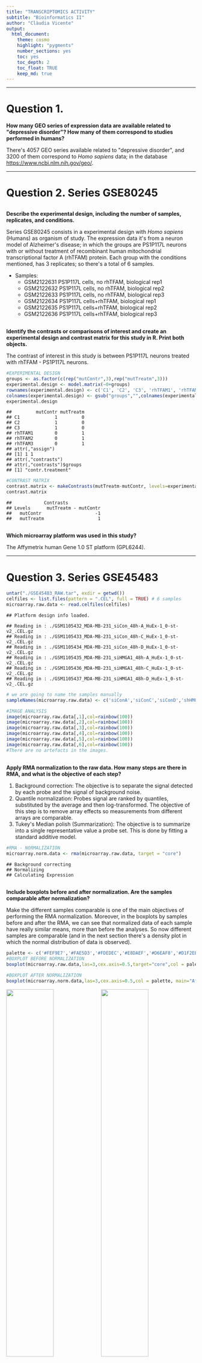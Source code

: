 ```yaml
---
title: "TRANSCRIPTOMICS ACTIVITY"
subtitle: "Bioinformatics II"
author: "Clàudia Vicente"
output: 
  html_document: 
    theme: cosmo
    highlight: "pygments"
    number_sections: yes
    toc: yes
    toc_depth: 2
    toc_float: TRUE
    keep_md: true
---
```








------------------------------------------------------------------------

# Question 1.

**How many GEO series of expression data are available related to "depressive disorder"? How many of them correspond to studies performed in humans?**

There's 4057 GEO series available related to "depressive disorder", and 3200 of them correspond to *Homo sapiens* data; in the database <https://www.ncbi.nlm.nih.gov/geo/>.

------------------------------------------------------------------------

# Question 2. Series GSE80245

## 

**Describe the experimental design, including the number of samples, replicates, and conditions.**

Series GSE80245 consists in a experimental design with *Homo sapiens* (Humans) as organism of study. The expression data it's from a neuron model of Alzheimer's disease; in which the groups are PS1P117L neurons with or without treatment of recombinant human mitochondrial transcriptional factor A (rhTFAM) protein. Each group with the conditions mentioned, has 3 replicates; so there's a total of 6 samples.

-   Samples:
    -   GSM2122631 PS1P117L cells, no rhTFAM, biological rep1
    -   GSM2122632 PS1P117L cells, no rhTFAM, biological rep2
    -   GSM2122633 PS1P117L cells, no rhTFAM, biological rep3
    -   GSM2122634 PS1P117L cells+rhTFAM, biological rep1
    -   GSM2122635 PS1P117L cells+rhTFAM, biological rep2
    -   GSM2122636 PS1P117L cells+rhTFAM, biological rep3

## 

**Identify the contrasts or comparisons of interest and create an experimental design and contrast matrix for this study in R. Print both objects.**

The contrast of interest in this study is between PS1P117L neurons treated with rhTFAM - PS1P117L neurons.


```r
#EXPERIMENTAL DESIGN
groups <- as.factor(c(rep("mutContr",3),rep("mutTreatm",3)))
experimental.design <- model.matrix(~0+groups)
rownames(experimental.design) <- c('C1', 'C2', 'C3', 'rhTFAM1', 'rhTFAM2', 'rhTFAM3')
colnames(experimental.design) <- gsub("groups","",colnames(experimental.design))
experimental.design
```

```
##         mutContr mutTreatm
## C1             1         0
## C2             1         0
## C3             1         0
## rhTFAM1        0         1
## rhTFAM2        0         1
## rhTFAM3        0         1
## attr(,"assign")
## [1] 1 1
## attr(,"contrasts")
## attr(,"contrasts")$groups
## [1] "contr.treatment"
```

```r
#CONTRAST MATRIX
contrast.matrix <- makeContrasts(mutTreatm-mutContr, levels=experimental.design)
contrast.matrix
```

```
##            Contrasts
## Levels      mutTreatm - mutContr
##   mutContr                    -1
##   mutTreatm                    1
```

## 

**Which microarray platform was used in this study?**

The Affymetrix human Gene 1.0 ST platform (GPL6244).

------------------------------------------------------------------------



# Question 3. Series GSE45483


```r
untar("./GSE45483_RAW.tar", exdir = getwd())
celfiles <- list.files(pattern = ".CEL", full = TRUE) # 6 samples
microarray.raw.data <- read.celfiles(celfiles)
```

```
## Platform design info loaded.
```

```
## Reading in : ./GSM1105432_MDA-MB-231_siCon_48h-A_HuEx-1_0-st-v2_.CEL.gz
## Reading in : ./GSM1105433_MDA-MB-231_siCon_48h-C_HuEx-1_0-st-v2_.CEL.gz
## Reading in : ./GSM1105434_MDA-MB-231_siCon_48h-D_HuEx-1_0-st-v2_.CEL.gz
## Reading in : ./GSM1105435_MDA-MB-231_siHMGA1_48h-A_HuEx-1_0-st-v2_.CEL.gz
## Reading in : ./GSM1105436_MDA-MB-231_siHMGA1_48h-C_HuEx-1_0-st-v2_.CEL.gz
## Reading in : ./GSM1105437_MDA-MB-231_siHMGA1_48h-D_HuEx-1_0-st-v2_.CEL.gz
```

```r
# we are going to name the samples manually
sampleNames(microarray.raw.data) <- c('siConA','siConC','siConD','shHMGA1A','shHMGA1C','shHMGA1D')
```


```r
#IMAGE ANALYSIS
image(microarray.raw.data[,1],col=rainbow(100))  
image(microarray.raw.data[,2],col=rainbow(100))
image(microarray.raw.data[,3],col=rainbow(100))
image(microarray.raw.data[,4],col=rainbow(100))
image(microarray.raw.data[,5],col=rainbow(100))
image(microarray.raw.data[,6],col=rainbow(100))
#There are no artefacts in the images.
```

## 

**Apply RMA normalization to the raw data. How many steps are there in RMA, and what is the objective of each step?**

1.  Background correction: The objective is to separate the signal detected by each probe and the signal of background noise.
2.  Quantile normalization: Probes signal are ranked by quantiles, substituted by the average and then log-transformed. The objective of this step is to remove array effects so measurements from different arrays are comparable.
3.  Tukey's Median polish (Summarization): The objective is to summarize into a single representative value a probe set. This is done by fitting a standard additive model.


```r
#RMA - NORMALIZATION
microarray.norm.data <- rma(microarray.raw.data, target = "core")
```

```
## Background correcting
## Normalizing
## Calculating Expression
```

## 

**Include boxplots before and after normalization. Are the samples comparable after normalization?**

Make the different samples comparable is one of the main objectives of performing the RMA normalization. Moreover, in the boxplots by samples before and after the RMA, we can see that normalized data of each sample have really similar means, more than before the analyses. So now different samples are comparable (and in the next section there's a density plot in which the normal distribution of data is observed).


```r
palette <- c('#FEF9E7','#FAE5D3','#FDEDEC','#E8DAEF','#D6EAF8','#D1F2EB')
#BOXPLOT BEFORE NORMALIZATION
boxplot(microarray.raw.data,las=3,cex.axis=0.5,target="core",col = palette, main = "Before RMA")

#BOXPLOT AFTER NORMALIZATION
boxplot(microarray.norm.data,las=3,cex.axis=0.5,col = palette, main="After RMA")
```

<img src="transcriptomics_activity_files/figure-html/figures-side-1.png" width="50%" /><img src="transcriptomics_activity_files/figure-html/figures-side-2.png" width="50%" />

## 

**What is the overall objective of the normalization process in microarray analyses?**

The objective of Robust Multiarray Analyses for data normalization, is to remove experimental noise while conserving biological variability. It is also essential to be able to compare between the microarrays of the different samples.

For example, in this set of data we have gone from 6553600 to 22011 probes before and after the RMA. We can see in the density plot that all the normalized samples follow a normal distribution and have really similar means.


```r
dim(exprs(microarray.raw.data)) # 6553600
```

```
## [1] 6553600       6
```

```r
dim(exprs(microarray.norm.data)) # 22011
```

```
## [1] 22011     6
```

```r
hist(microarray.norm.data)
legend("topright",sampleNames(microarray.norm.data),fill = palette,cex=0.5)
```

![](transcriptomics_activity_files/figure-html/unnamed-chunk-7-1.png)<!-- -->

------------------------------------------------------------------------



# Question 4. Study GSE23290

**We will now analyze the study GSE23290 in detail, which we have been discussing during class. If we choose different thresholds for selecting DEGs (i.e., FC = 2.5 and adj P-value = 0.07)...**


```r
#LOADING THE DATA
load("./Normalized_microarray.RData")

#ANNOTATION
microarray.annot.data <- annotateEset(object =microarray.norm.data, x= huex10sttranscriptcluster.db, columns=c("PROBEID", "ENTREZID", "SYMBOL", "GENENAME","GO"))
```

```
## 'select()' returned 1:many mapping between keys and columns
## 'select()' returned 1:many mapping between keys and columns
## 'select()' returned 1:many mapping between keys and columns
## 'select()' returned 1:many mapping between keys and columns
```

```r
#EXPERIMENTAL MATRIX
groups <- as.factor(c(rep("Contr",5),rep("PD",5),rep("PDmut",3),"Contr_mut"))
experimental.design <- model.matrix(~0+groups)
rownames(experimental.design) <- sampleNames(microarray.norm.data)
colnames(experimental.design) <- gsub("groups","",colnames(experimental.design))
experimental.design
```

```
##      Contr Contr_mut PD PDmut
## C1       1         0  0     0
## C2       1         0  0     0
## C3       1         0  0     0
## C4       1         0  0     0
## C5       1         0  0     0
## IPD1     0         0  1     0
## IPD2     0         0  1     0
## IPD3     0         0  1     0
## IPD4     0         0  1     0
## IPD5     0         0  1     0
## MPD1     0         0  0     1
## MPD2     0         0  0     1
## MPD3     0         0  0     1
## MC       0         1  0     0
## attr(,"assign")
## [1] 1 1 1 1
## attr(,"contrasts")
## attr(,"contrasts")$groups
## [1] "contr.treatment"
```

```r
#CONTRAST MATRIX
contrast.matrix <- makeContrasts(PD-Contr,PDmut-Contr,Contr_mut-Contr,levels=experimental.design)
contrast.matrix
```

```
##            Contrasts
## Levels      PD - Contr PDmut - Contr Contr_mut - Contr
##   Contr             -1            -1                -1
##   Contr_mut          0             0                 1
##   PD                 1             0                 0
##   PDmut              0             1                 0
```

```r
#DEGs ANALYSIS
l.fit <- lmFit(microarray.annot.data,design=experimental.design)
c.l.fit <- contrasts.fit(l.fit,contrast.matrix)
fiteB <- eBayes(c.l.fit)
              
PD.Cont <- topTable(fiteB,coef=1,number=Inf,adjust.method="fdr",sort.by = "logFC") 

PD.Contclean <- PD.Cont[!is.na(PD.Cont$SYMBOL),]

#UP AND DOWN -REGULATED GENES
l.fc <- log2(2.5)

up.PD.Cont <- PD.Contclean[(PD.Contclean$adj.P.Val < 0.07) & (PD.Contclean$logFC > l.fc),]
down.PD.Cont <- PD.Contclean[(PD.Contclean$adj.P.Val < 0.07) & (PD.Contclean$logFC < -l.fc),]
```

## 

**How many DEGs do we obtain?**

In the differential gene expression analysis, we obtain 90 DEGs (Differentially Expressed Genes), 82 DEGs have upregulated expression levels and 8 DEGs have downregulated expression levels.


```r
PD.Contclean$DEGs <- "NORMAL"
PD.Contclean$DEGs[(PD.Contclean$adj.P.Val < 0.07) & (PD.Contclean$logFC > l.fc)] <- "UP"
PD.Contclean$DEGs[(PD.Contclean$adj.P.Val < 0.07) & (PD.Contclean$logFC < -l.fc)] <- "DOWN"
table(PD.Contclean$DEGs) # UP = 82; DOWN = 8
```

```
## 
##   DOWN NORMAL     UP 
##      8  17427     82
```

## 

**Create an updated volcano plot with these new thresholds and include it in the answer.**

In comparison with the volcano plot with FC = 2 and adj P-value = 0.05 thresholds for selecting DEGs: When using an FC of 2.5 and an adjusted p-value of 0.07; it results in more restrictive criteria because of the FC value, despite the p-value is less restrictive. That's why we have obtained much less DEGs when imposing these thresholds.


```r
#GENE IDs FOR UP- DOWN- REGULATED DEGs
PD.Contclean$namesdegs <- NA
PD.Contclean$namesdegs[PD.Contclean$DEGs != "NORMAL"] <- PD.Contclean$SYMBOL[PD.Contclean$DEGs != "NORMAL"]

#LARGEST UNADJUSTED P-VALUE - THESHOLD
th <- max(PD.Contclean[PD.Contclean$adj.P.Val < 0.07,"P.Value"])

#VOLCANO PLOT 
volcano <- ggplot(data=PD.Contclean, aes(x=logFC, y=-log10(P.Value), col=DEGs, label=namesdegs)) +
  geom_point() + 
  theme_bw() +
  geom_text_repel(show.legend=F,max.overlaps = 20) +
  scale_color_manual(values=c("red", "gray", "green")) +
  geom_vline(xintercept=c(-l.fc, l.fc), col="black") +
  geom_hline(yintercept=-log10(th), col="black")
volcano
```

![](transcriptomics_activity_files/figure-html/unnamed-chunk-11-1.png)<!-- -->

## 


```r
#DATA STOREMENT OF UP AND DOWN -REGULATED GENES
write.xlsx(up.PD.Cont,file="activated_genes_PDControl.xlsx",row.names = F)
write.xlsx(down.PD.Cont,file="supressed_genes_PDControl.xlsx",row.names = F)

#gene-enrichment analysis in the web http://geneontology.org/:
```

**Perform a gene-enrichment analysis on this list of DEGs. What is the top biological process enriched in the up-regulated genes (according to the fold enrichment)?**

The top-enriched biological process in the upregulated genes is the sperm flagellum assembly, with a fold enrichment of 25,44.

**Name 3 biological processes that may be worthy to investigate in more detail given the experimental design of the study and explain why.**

We know that some of the cases have Parkinson's disease due to a LRRK2 mutation. This causes an enrichment of calcium-mediated signaling and many other biological processes related to calcium. This is important as we want to investigate other processes not related to the LRRK2 mutation, as we want to know the genetic causes of ideopathic Parkinson's disease cases. In this study, IPD revealed an alteration of biological pathways related to long-term potentiation, so it would be interesting to study enriched biological processes related to these pathways, like:

1.  Memory (fold enrichment = 11.81)
2.  Regulation of neuronal synaptic plasticity (fold enrichment = 17.11)
3.  Signal transduction (fold enrichment = 1.87)

## 

**Is there any surprising biological process in the enrichment results? Can you provide a possible explanation for this unusual result?**

Sperm flagellum assembly is a surprising biological process in the enrichment results, as it seems to not be related to Parkinson's disease. But upregulated genes that are related to these pathways are also involved in protein localization and cell development processes, which are really important for neurological functions.

For example, the LRRK2 protein, which we know that is also involved in Parkinson's disease development, also participates in spermatogenesis-related biological processes.
